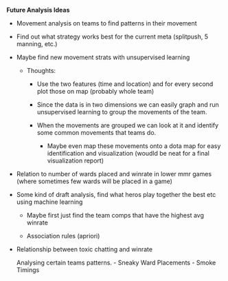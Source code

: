 **Future Analysis Ideas**

- Movement analysis on teams to find patterns in their movement
- Find out what strategy works best for the current meta (splitpush, 5 manning, etc.)
- Maybe find new movement strats with unsupervised learning

	* Thoughts:

		* Use the two features (time and location) and for every second plot those on map (probably whole team)

		* Since the data is in two dimensions we can easily graph and run unsupervised learning to group the movements of the team.

		* When the movements are grouped we can look at it and identify some common movements that teams do.

			* Maybe even map these movements onto a dota map for easy identification and visualization (woudld be neat for a final visualization report)

- Relation to number of wards placed and winrate in lower mmr games (where sometimes few wards will be placed in a game)

- Some kind of draft analysis, find what heros play together the best etc using machine learning

	* Maybe first just find the team comps that have the highest avg winrate
	
    * Association rules (apriori)

- Relationship between toxic chatting and winrate

	Analysing certain teams patterns.
		- Sneaky Ward Placements 
		- Smoke Timings